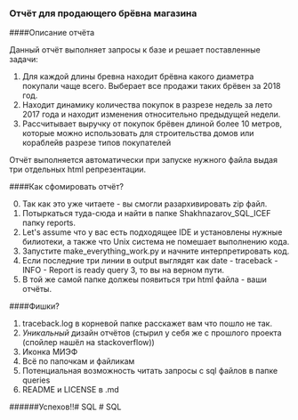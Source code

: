### Отчёт для продающего брёвна магазина

####Описание отчёта

Данный отчёт выполняет запросы к базе и решает поставленные задачи:
1. Для каждой длины бревна находит брёвна какого диаметра покупали чаще всего. Выберает все продажи таких брёвен за 2018 год.
2. Находит динамику количества покупок в разрезе недель за лето 2017 года и находит изменения относительно предыдущей недели.
3. Рассчитывает выручку от покупок брёвен длиной более 10 метров, которые можно использовать для строительства домов или кораблейв разрезе типов покупателей

Отчёт выполняется автоматически при запуске нужного файла выдая три отдельных html репрезентации.

####Как сфомировать отчёт?

0. Так как это уже читаете - вы смогли разархивировать zip файл.
1. Потыркаться туда-сюда и найти в папке Shakhnazarov_SQL_ICEF папку reports.
2. Let's assume что у вас есть подходящее IDE и установлены нужные билиотеки, а также что Unix система не помешает выполнению кода.
3. Запустите make_everything_work.py и начните интерпретировать код.
4. Если последние три линии в output выглядят как date - traceback - INFO - Report is ready query 3, то вы на верном пути.
5. В той же самой папке должеы появиться три html файла - ваши отчёты.

####Фишки?

1. traceback.log в корневой папке расскажет вам что пошло не так.
2. <i>Уникальный</i> дизайн отчётов (стырил у себя же с прошлого проекта (спойлер нашёл на stackoverflow))
3. Иконка МИЭФ
4. Всё по папочкам и файликам
5. Потенциальная возможность читать запросы с sql файлов в папке queries
6. README и LICENSE в .md

######Успехов!!#   S Q L  
 #   S Q L  
 